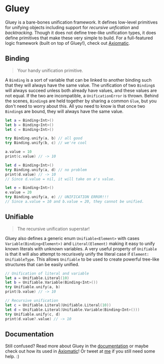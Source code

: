 # Gluey

Gluey is a bare-bones unification framework. It defines low-level primitives for unifying objects including support for *recursive unfication* and *backtracking*. Though it does not define tree-like unification types, it does define primitives that make these very simple to build. For a full-featured logic framework (built on top of Gluey!), check out [Axiomatic](https://github.com/JadenGeller/Axiomatic).

## Binding

> Your handy unification primitive.

A `Binding` is a sort of variable that can be linked to another binding such that they will always have the same value. The unification of two `Binding`s will always succeed unless both already have values, and these values are not equal. If the two are incompatible, a `UnificationError` is thrown. Behind the scenes, `Binding`s are held together by sharing a common `Glue`, but you don't need to worry about this. All you need to know is that once two `Binding`s are bound, they will always have the same value.

```swift
let a = Binding<Int>()
let b = Binding<Int>()
let c = Binding<Int>()

try Binding.unify(a, b) // all good
try Binding.unify(b, c) // we're cool

a.value = 10
print(c.value) // -> 10

let d = Binding<Int>()
try Binding.unify(a, d) // no problem
print(d.value) // -> 10
// Since d.value = nil, it will take on a's value.

let e = Binding<Int>()
e.value = 20
try Binding.unify(a, e) // UNIFICATION ERROR!!!
// Since a.value = 10 and b.value = 20, they cannot be unified.
```

## Unifiable

> The recursive unification superstar!

Gluey also defines a generic enum `Unifiable<Element>` with cases `Variable(Binding<Element>)` and `Literal(Element)` making it easy to unify known literals with unknown variables. A very useful property of `Unifiable` is that it will also attempt to recurisvely unify the literal case if `Element: UnifiableType`. This allows `Unifiable` to be used to create powerful tree-like structures that can be easily unified.

```swift
// Unification of literal and variable
let a = Unifiable.Literal(10)
let b = Unifiable.Variable(Binding<Int>())
try Unifiable.unify(a, b)
print(b.value) // -> 10

// Recursive unification
let c = Unifiable.Literal(Unifiable.Literal(10))
let d = Unifiable.Literal(Unifiable.Variable(Binding<Int>()))
try Unifiable.unify(c, d)
print(d.value?.value) // -> 10
```

## Documentation

Still confused? Read more about Gluey in the [documentation](http://jadengeller.github.io/Gluey/docs/index.html) or maybe check out how its used in [Axiomatic](https://github.com/JadenGeller/Axiomatic)! Or tweet at [me](https://twitter.com/jadengeller) if you still need some help. :)
